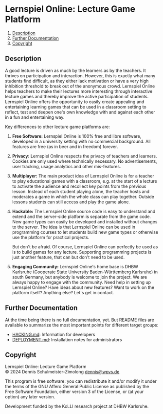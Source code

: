 Lernspiel Online: Lecture Game Platform
=======================================

1. [Description](#description)
1. [Further Documentation](#further-documentation)
1. [Copyright](#copyright)

Description
-----------

A good lecture is driven as much by the learners as by the teachers. It thrives on participation and
interaction. However, this is exactly what many students find difficult, as they either lack motivation
or have a very high inhibition threshold to break out of the anonymous crowd. Lernspiel Online helps
teachers to make their lectures more interesting through interactive lecture games and thereby improve
the active participation of students. Lernspiel Online offers the opportunity to easily create appealing
and entertaining learning games that can be used in a classroom setting to reflect, test and deepen one's
own knowledge with and against each other in a fun and entertaining way.

Key differences to other lecture game platforms are:

1. **Free Software:** Lernspiel Online is 100% free and libre software, developed in a university setting
   with no commercial background. All features are free (as in beer and in freedom) forever.

2. **Privacy:** Lernspiel Online respects the privacy of teachers and learners. Cookies are only used
   where technically necessary. No advertisements, user tracking, usage analytics and other
   mis-features.

2. **Multiplayer:** The main product idea of Lernspiel Online is for a teacher to play educational games
   with a classroom, e.g. at the start of a lecture to activate the audience and recollect key points from
   the previous lesson. Instead of each student playing alone, the teacher hosts and moderates a game in
   which the whole class can play together. Outside lessons students can still access and play the game alone.

3. **Hackable:** The Lernspiel Online source code is easy to understand and extend and the server-side
   platform is separate from the game code. New game types can easily be developed and installed without
   changes to the server. The idea is that Lernspiel Online can be used in programming courses to let
   students build new game types or otherwise use the platform for practical projects.

   But don't be afraid. Of course, Lernspiel Online can perfectly be used as is to build games for any
   lecture. Supporting programming projects is just another feature, that can but don't need
   to be used.

4. **Engaging Community:** Lernspiel Online's home base is DHBW Karlsruhe (Cooperate State University
   Baden-Württemberg Karlsruhe) in south Germany, but anybody is welcome to join the project. We are
   always happy to engage with the community. Need help in setting up Lernspiel Online? Have ideas
   about new features? Want to work on the platform itself? Anything else? Let's get in contact.

Further Documentation
---------------------

At the time being there is no full documentation, yet. But README files are available to summarize the
most important points for different target groups:

* [HACKING.md](HACKING.md): Information for developers
* [DEPLOYMENT.md](DEPLOYMENT.md): Installation notes for administrators

Copyright
---------

Lernspiel Online: Lecture Game Platform <br/>
© 2024 Dennis Schulmeister-Zimolong <dennis@wpvs.de> <br>

This program is free software: you can redistribute it and/or modify
it under the terms of the GNU Affero General Public License as
published by the Free Software Foundation, either version 3 of the
License, or (at your option) any later version.

Development funded by the KoLLI research project at DHBW Karlsruhe.
